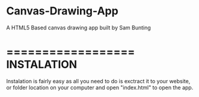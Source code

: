 Canvas-Drawing-App
==================

A HTML5 Based canvas drawing app built by Sam Bunting

==================
INSTALATION
==================

Instalation is fairly easy as all you need to do is exctract it to your website, or folder location on your computer and open "index.html" to open the app.
